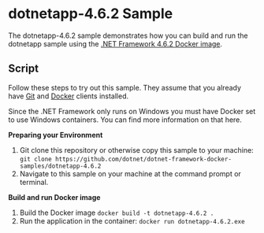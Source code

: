 dotnetapp-4.6.2 Sample
======================

The dotnetapp-4.6.2 sample demonstrates how you can build and run the dotnetapp sample using the [.NET Framework 4.6.2 Docker image](https://hub.docker.com/r/microsoft/dotnet-framework/).

Script
------

Follow these steps to try out this sample. They assume that you already have [Git](https://git-scm.com/downloads) and [Docker](https://www.docker.com/products/docker) clients installed.

Since the .NET Framework only runs on Windows you must have Docker set to use Windows containers. You can find more information on that here. 

**Preparing your Environment**

1. Git clone this repository or otherwise copy this sample to your machine: `git clone https://github.com/dotnet/dotnet-framework-docker-samples/dotnetapp-4.6.2`
2. Navigate to this sample on your machine at the command prompt or terminal.

**Build and run Docker image**

1. Build the Docker image
   `docker build -t dotnetapp-4.6.2 .`
2. Run the application in the container: 
    `docker run dotnetapp-4.6.2.exe`